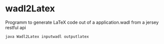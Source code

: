 # wadl2Latex
Programm to generate LaTeX code out of a application.wadl from a jersey restful api

```
java Wadl2Latex inputwadl outputlatex
```